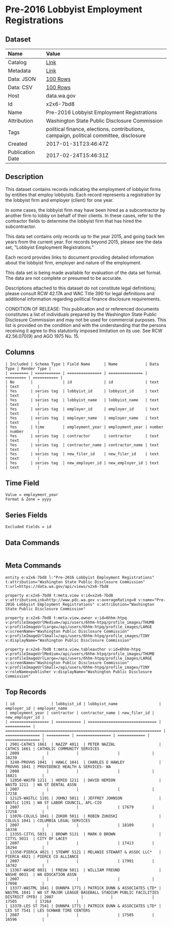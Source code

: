 # Pre-2016 Lobbyist Employment Registrations

## Dataset

| Name | Value |
| :--- | :---- |
| Catalog | [Link](https://catalog.data.gov/dataset/draft-pre-2016-lobbyist-employment-registrations) |
| Metadata | [Link](https://data.wa.gov/api/views/x2x6-7bd8) |
| Data: JSON | [100 Rows](https://data.wa.gov/api/views/x2x6-7bd8/rows.json?max_rows=100) |
| Data: CSV | [100 Rows](https://data.wa.gov/api/views/x2x6-7bd8/rows.csv?max_rows=100) |
| Host | data.wa.gov |
| Id | x2x6-7bd8 |
| Name | Pre-2016 Lobbyist Employment Registrations |
| Attribution | Washington State Public Disclosure Commission |
| Tags | political finance, elections, contributions, campaign, political committee, disclosure |
| Created | 2017-01-31T23:46:47Z |
| Publication Date | 2017-02-24T15:46:31Z |

## Description

This dataset contains records indicating the employment of lobbyist firms by entities that employ lobbyists. Each record represents a registration by the lobbyist firm and employer (client) for one year. 

In some cases, the lobbyist firm may have been hired as a subcontractor by another firm to lobby on behalf of their clients. In these cases, refer to the contractor fields to determine the lobbyist firm that has hired the subcontractor.

This data set contains only records up to the year 2015, and going back ten years from the current year. For records beyond 2015, please see the data set, "Lobbyist Employment Registrations."

Each record provides links to document providing detailed information about the lobbyist firm, employer and nature of the employment.

This data set is being made available for evaluation of the data set format. The data are not complete or presumed to be accurate.

Descriptions attached to this dataset do not constitute legal definitions; please consult RCW 42.17A and WAC Title 390 for legal definitions and additional information regarding political finance disclosure requirements.

CONDITION OF RELEASE: This publication and or referenced documents constitutes a list of individuals prepared by the Washington State Public Disclosure Commission and may not be used for commercial purposes. This list is provided on the condition and with the understanding that the persons receiving it agree to this statutorily imposed limitation on its use. See RCW 42.56.070(9) and AGO 1975 No. 15.

## Columns

```ls
| Included | Schema Type | Field Name      | Name            | Data Type | Render Type |
| ======== | =========== | =============== | =============== | ========= | =========== |
| No       |             | id              | id              | text      | text        |
| Yes      | series tag  | lobbyist_id     | lobbyist_id     | text      | text        |
| Yes      | series tag  | lobbyist_name   | lobbyist_name   | text      | text        |
| Yes      | series tag  | employer_id     | employer_id     | text      | text        |
| Yes      | series tag  | employer_name   | employer_name   | text      | text        |
| Yes      | time        | employment_year | employment_year | number    | number      |
| Yes      | series tag  | contractor      | contractor      | text      | text        |
| Yes      | series tag  | contractor_name | contractor_name | text      | text        |
| Yes      | series tag  | new_filer_id    | new_filer_id    | text      | text        |
| Yes      | series tag  | new_employer_id | new_employer_id | text      | text        |
```

## Time Field

```ls
Value = employment_year
Format & Zone = yyyy
```

## Series Fields

```ls
Excluded Fields = id
```

## Data Commands

```ls
```

## Meta Commands

```ls
entity e:x2x6-7bd8 l:"Pre-2016 Lobbyist Employment Registrations" t:attribution="Washington State Public Disclosure Commission" t:url=https://data.wa.gov/api/views/x2x6-7bd8

property e:x2x6-7bd8 t:meta.view v:id=x2x6-7bd8 v:attributionLink=http://www.pdc.wa.gov v:averageRating=0 v:name="Pre-2016 Lobbyist Employment Registrations" v:attribution="Washington State Public Disclosure Commission"

property e:x2x6-7bd8 t:meta.view.owner v:id=6hhm-htpq v:profileImageUrlMedium=/api/users/6hhm-htpq/profile_images/THUMB v:profileImageUrlLarge=/api/users/6hhm-htpq/profile_images/LARGE v:screenName="Washington Public Disclosure Commission" v:profileImageUrlSmall=/api/users/6hhm-htpq/profile_images/TINY v:displayName="Washington Public Disclosure Commission"

property e:x2x6-7bd8 t:meta.view.tableauthor v:id=6hhm-htpq v:profileImageUrlMedium=/api/users/6hhm-htpq/profile_images/THUMB v:profileImageUrlLarge=/api/users/6hhm-htpq/profile_images/LARGE v:screenName="Washington Public Disclosure Commission" v:profileImageUrlSmall=/api/users/6hhm-htpq/profile_images/TINY v:roleName=publisher v:displayName="Washington Public Disclosure Commission"
```

## Top Records

```ls
| id                | lobbyist_id | lobbyist_name                  | employer_id | employer_name                                                        | employment_year | contractor | contractor_name | new_filer_id | new_employer_id | 
| ================= | =========== | ============================== | =========== | ==================================================================== | =============== | ========== | =============== | ============ | =============== | 
| 2901-CATHCS 1661  | NAZZP 4011  | PETER NAZZAL                   | CATHCS 1661 | CATHOLIC COMMUNITY SERVICES                                          | 2009            |            |                 |              | 16239           | 
| 3240-PROVHS 1041  | HAWLC 1041  | CHARLES E HAWLEY               | PROVHS 1041 | PROVIDENCE HEALTH & SERVICES- WA                                     | 2008            |            |                 |              | 16821           | 
| 12050-WASTD 1211  | HEMID 1211  | DAVID HEMION                   | WASTD 1211  | WA ST DENTAL ASSN                                                    | 2007            |            |                 |              | 17238           | 
| 12125-WASTLC 1191 | JOHNJ 5011  | JEFFREY JOHNSON                | WASTLC 1191 | WA ST LABOR COUNCIL, AFL-CIO                                         | 2007            |            |                 | 17679        | 17258           | 
| 13076-COLULS 1041 | ZUKOR 5011  | ROBIN ZUKOSKI                  | COLULS 1041 | COLUMBIA LEGAL SERVICES                                              | 2007            |            |                 | 18109        | 16338           | 
| 13355-CITYL 5031  | BROWM 5131  | MARK O BROWN                   | CITYL 5031  | CITY OF LACEY                                                        | 2007            |            |                 | 17413        | 16294           | 
| 13358-PIERCA 4021 | STEWMF 5121 | MELANIE STEWART & ASSOC LLC*   | PIERCA 4021 | PIERCE CO ALLIANCE                                                   | 2007            |            |                 | 17991        | 16782           | 
| 13367-WASHE 0031  | FREUW 5011  | WILLIAM FREUND                 | WASHE 0031  | WA EDUCATION ASSN                                                    | 2007            |            |                 |              | 17098           | 
| 13377-WASTML 1041 | DUNNPA 1771 | PATRICK DUNN & ASSOCIATES LTD* | WASTML 1041 | WA ST MAJOR LEAGUE BASEBALL STADIUM PUBLIC FACILITIES DISTRICT (PFD) | 2007            |            |                 | 17505        | 17264           | 
| 13378-LES ST 7541 | DUNNPA 1771 | PATRICK DUNN & ASSOCIATES LTD* | LES ST 7541 | LES SCHWAB TIRE CENTERS                                              | 2007            |            |                 | 17505        | 16596           | 
```
